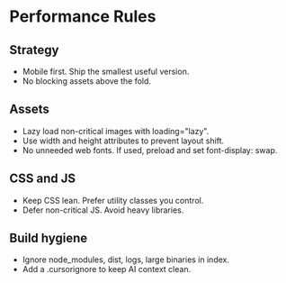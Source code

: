 # Performance Rules

## Strategy

- Mobile first. Ship the smallest useful version.
- No blocking assets above the fold.

## Assets

- Lazy load non-critical images with loading="lazy".
- Use width and height attributes to prevent layout shift.
- No unneeded web fonts. If used, preload and set font-display: swap.

## CSS and JS

- Keep CSS lean. Prefer utility classes you control.
- Defer non-critical JS. Avoid heavy libraries.

## Build hygiene

- Ignore node_modules, dist, logs, large binaries in index.
- Add a .cursorignore to keep AI context clean.
